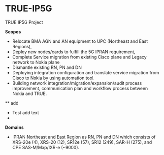 # TRUE-IP5G
TRUE IP5G Project

**Scopes**
- Relocate BMA AGN and AN equipment to UPC (Northeast and East Regions), 
- Deploy new nodes/cards to fulfill the 5G IPRAN requirement,
- Complete Service migration from existing Cisco plane and Legacy network to Nokia plane
- Dismantle existing RN, PN and DN
- Deploying integration configuration and translate service migration from Cisco to Nokia by using automation tool.
- Building network integration/migration/expansion/audit process improvement, communication plan and workflow process between Nokia and TRUE.

** add 
- Test add text
- 
**Domains**
- IPRAN Northeast and East Region as RN, PN and DN which consists of XRS-20e (4), XRS-20 (12), SR12e (57), SR12 (249), SAR-H (275), and CPE SAS-M/Mxp/IXR-e (~9000).
